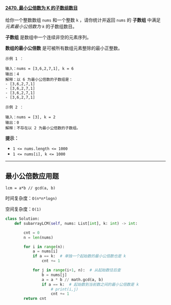 #### [2470. 最小公倍数为 K 的子数组数目](https://leetcode.cn/problems/number-of-subarrays-with-lcm-equal-to-k/)

给你一个整数数组 `nums` 和一个整数 `k` ，请你统计并返回 `nums` 的 **子数组** 中满足 *元素最小公倍数为 `k`* 的子数组数目。

**子数组** 是数组中一个连续非空的元素序列。

**数组的最小公倍数** 是可被所有数组元素整除的最小正整数。

```
示例 1 ：

输入：nums = [3,6,2,7,1], k = 6
输出：4
解释：以 6 为最小公倍数的子数组是：
- [3,6,2,7,1]
- [3,6,2,7,1]
- [3,6,2,7,1]
- [3,6,2,7,1]

示例 2 ：

输入：nums = [3], k = 2
输出：0
解释：不存在以 2 为最小公倍数的子数组。
```

**提示：**

- `1 <= nums.length <= 1000`
- `1 <= nums[i], k <= 1000`

---

## 最小公倍数应用题

`lcm = a*b // gcd(a, b)`

时间复杂度：`O(n*n*logn)`

空间复杂度：`O(1)`

```python
class Solution:
    def subarrayLCM(self, nums: List[int], k: int) -> int:

        cnt = 0
        n = len(nums)

        for i in range(n):
            a = nums[i]
            if a == k:  # 单独一个起始数的最小公倍数也是 k
                cnt += 1

            for j in range(i+1, n):  # 从起始数往后查
                b = nums[j]
                a = a * b // math.gcd(a, b)
                if a == k:  # 起始数到当前数之间的最小公倍数是 k
                    # print(i,j)
                    cnt += 1
        return cnt
```
